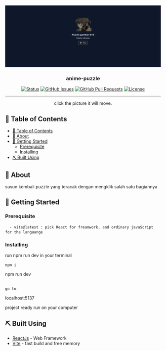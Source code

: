 <p align="center">
  <a href="" rel="noopener">
 <img width=600px height=200px src="./src/assets/images/overviewWeb.png" alt="Project logo"></a>
</p>

<h3 align="center">anime-puzzle</h3>

<div align="center">

[![Status](https://img.shields.io/badge/status-active-success.svg)]()
[![GitHub Issues](https://img.shields.io/github/issues/kylelobo/The-Documentation-Compendium.svg)](https://github.com/kylelobo/The-Documentation-Compendium/issues)
[![GitHub Pull Requests](https://img.shields.io/github/issues-pr/kylelobo/The-Documentation-Compendium.svg)](https://github.com/kylelobo/The-Documentation-Compendium/pulls)
[![License](https://img.shields.io/badge/license-MIT-blue.svg)](/LICENSE)

</div>

---

<p align="center"> click the picture it will move.
    <br> 
</p>

## 📝 Table of Contents

- [📝 Table of Contents](#-table-of-contents)
- [🧐 About ](#-about-)
- [🏁 Getting Started ](#-getting-started-)
  - [Prerequisite](#prerequisite)
  - [Installing](#installing)
- [⛏️ Built Using ](#️-built-using-)

## 🧐 About <a name = "about"></a>

susun kembali puzzle yang teracak dengan mengklik salah satu bagiannya

## 🏁 Getting Started <a name = "getting_started"></a>


### Prerequisite

```
  - vite@latest : pick React for freamwork, and ordinary javaScript for the languange

```
 
### Installing

run npm run dev in your terminal

```
npm i

```
npm run dev

```

go to 

```
localhost:5137


project ready run on your computer



## ⛏️ Built Using <a name = "built_using"></a>


- [ReactJs](https://react.dev/) - Web Framework
- [Vite](https://vite.dev/) - fast build and free memory


